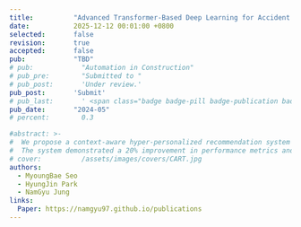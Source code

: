 ```yaml
---
title:          "Advanced Transformer-Based Deep Learning for Accident Prevention in Construction Sites"
date:           2025-12-12 00:01:00 +0800
selected:       false
revision:       true
accepted:       false
pub:            "TBD"
# pub:            "Automation in Construction"
# pub_pre:        "Submitted to "
# pub_post:       'Under review.'
pub_post:       'Submit'
# pub_last:       ' <span class="badge badge-pill badge-publication badge-success">Spotlight</span>'
pub_date:       "2024-05"
# percent:        0.3

#abstract: >-
#  We propose a context-aware hyper-personalized recommendation system for kiosk IoT devices, addressing data imbalance across domains with an efficient self-supervised learning method.
#  The system demonstrated a 20% improvement in performance metrics and an additional 0.8% gain with self-supervised learning, ensuring high-quality recommendations and optimal resource usage.
# cover:          /assets/images/covers/CART.jpg
authors:
  - MyoungBae Seo
  - HyungJin Park
  - NamGyu Jung
links:
  Paper: https://namgyu97.github.io/publications
---
```

